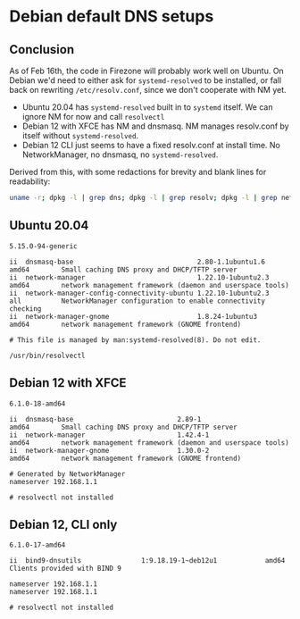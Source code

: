 # Debian default DNS setups

## Conclusion

As of Feb 16th, the code in Firezone will probably work well on Ubuntu. On Debian we'd need to either ask for `systemd-resolved` to be installed, or fall back on rewriting `/etc/resolv.conf`, since we don't cooperate with NM yet.

- Ubuntu 20.04 has `systemd-resolved` built in to `systemd` itself. We can ignore NM for now and call `resolvectl`
- Debian 12 with XFCE has NM and dnsmasq. NM manages resolv.conf by itself without `systemd-resolved`.
- Debian 12 CLI just seems to have a fixed resolv.conf at install time. No NetworkManager, no dnsmasq, no `systemd-resolved`.

Derived from this, with some redactions for brevity and blank lines for readability:

```bash
uname -r; dpkg -l | grep dns; dpkg -l | grep resolv; dpkg -l | grep network-manager; cat /etc/resolv.conf; which resolvectl;
```

## Ubuntu 20.04

```
5.15.0-94-generic

ii  dnsmasq-base                               2.80-1.1ubuntu1.6                   amd64        Small caching DNS proxy and DHCP/TFTP server
ii  network-manager                            1.22.10-1ubuntu2.3                  amd64        network management framework (daemon and userspace tools)
ii  network-manager-config-connectivity-ubuntu 1.22.10-1ubuntu2.3                  all          NetworkManager configuration to enable connectivity checking
ii  network-manager-gnome                      1.8.24-1ubuntu3                     amd64        network management framework (GNOME frontend)

# This file is managed by man:systemd-resolved(8). Do not edit.

/usr/bin/resolvectl
```

## Debian 12 with XFCE

```
6.1.0-18-amd64

ii  dnsmasq-base                          2.89-1                              amd64        Small caching DNS proxy and DHCP/TFTP server
ii  network-manager                       1.42.4-1                            amd64        network management framework (daemon and userspace tools)
ii  network-manager-gnome                 1.30.0-2                            amd64        network management framework (GNOME frontend)

# Generated by NetworkManager
nameserver 192.168.1.1

# resolvectl not installed
```

## Debian 12, CLI only

```
6.1.0-17-amd64

ii  bind9-dnsutils               1:9.18.19-1~deb12u1            amd64        Clients provided with BIND 9

nameserver 192.168.1.1
nameserver 192.168.1.1

# resolvectl not installed
```
